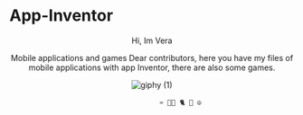 # App-Inventor


<div id="header" align="center">
 <imag src="https://user-images.githubusercontent.com/103527322/235413186-1f19eb1d-6a4d-4ae1-9da3-031c7cccd67d.gif>
<hi aling="center"> Hi, Im Vera</hi>

Mobile applications and games
Dear contributors, here you have my files of mobile applications with app Inventor, there are also some games.                  
                  
                  
![giphy (1)](https://github.com/Vera2376/App-Inventor/assets/103527322/b4f150b3-d89b-44a3-a836-a0b25e4d7baa)

                  
                  
                  
                  ♒ 🌻🤍 🐈 🌈 ☮️
